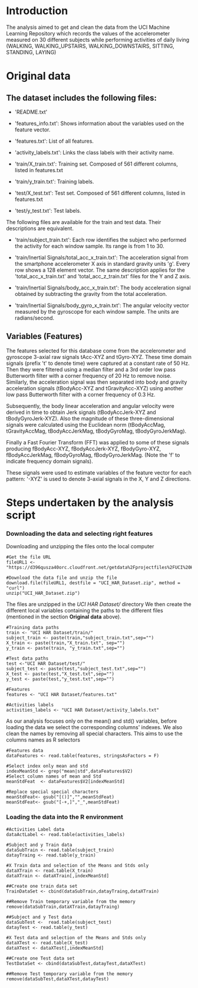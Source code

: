 # Introduction

The analysis aimed to get and clean the data from the UCI Machine Learning Repository which records the values of the accelerometer measured on 30 different
subjects while performing activities of daily living (WALKING, WALKING_UPSTAIRS, WALKING_DOWNSTAIRS, SITTING, STANDING, LAYING)

# Original data

## The dataset includes the following files:

- 'README.txt'

- 'features_info.txt': Shows information about the variables used on the feature vector.

- 'features.txt': List of all features.

- 'activity_labels.txt': Links the class labels with their activity name.

- 'train/X_train.txt': Training set. Composed of 561 different columns, listed in features.txt

- 'train/y_train.txt': Training labels.

- 'test/X_test.txt': Test set. Composed of 561 different columns, listed in features.txt

- 'test/y_test.txt': Test labels.

The following files are available for the train and test data. Their descriptions are equivalent. 

- 'train/subject_train.txt': Each row identifies the subject who performed the activity for each window sample. Its range is from 1 to 30. 

- 'train/Inertial Signals/total_acc_x_train.txt': The acceleration signal from the smartphone accelerometer X axis in standard gravity units 'g'. Every row shows a 128 element vector. The same description applies for the 'total_acc_x_train.txt' and 'total_acc_z_train.txt' files for the Y and Z axis. 

- 'train/Inertial Signals/body_acc_x_train.txt': The body acceleration signal obtained by subtracting the gravity from the total acceleration. 

- 'train/Inertial Signals/body_gyro_x_train.txt': The angular velocity vector measured by the gyroscope for each window sample. The units are radians/second. 

## Variables (Features)

The features selected for this database come from the accelerometer and gyroscope 3-axial 
raw signals tAcc-XYZ and tGyro-XYZ. These time domain signals (prefix 't' to denote time) were captured at a constant rate of 50 Hz. 
Then they were filtered using a median filter and a 3rd order low pass Butterworth filter with a corner frequency of 20 Hz to remove noise. 
Similarly, the acceleration signal was then separated into body and gravity acceleration signals (tBodyAcc-XYZ and tGravityAcc-XYZ) using another low pass Butterworth filter with a corner frequency of 0.3 Hz.

Subsequently, the body linear acceleration and angular velocity were derived in time to obtain Jerk signals (tBodyAccJerk-XYZ and tBodyGyroJerk-XYZ). 
Also the magnitude of these three-dimensional signals were calculated using the Euclidean norm (tBodyAccMag, tGravityAccMag, tBodyAccJerkMag, tBodyGyroMag, tBodyGyroJerkMag).

Finally a Fast Fourier Transform (FFT) was applied to some of these signals producing fBodyAcc-XYZ, fBodyAccJerk-XYZ, fBodyGyro-XYZ, fBodyAccJerkMag, 
fBodyGyroMag, fBodyGyroJerkMag. (Note the 'f' to indicate frequency domain signals).

These signals were used to estimate variables of the feature vector for each pattern:
'-XYZ' is used to denote 3-axial signals in the X, Y and Z directions.

# Steps undertaken by the analysis script

### Downloading the data and selecting right features

Downloading and unzipping the files onto the local computer

```
#Get the file URL
fileURL1 <- "https://d396qusza40orc.cloudfront.net/getdata%2Fprojectfiles%2FUCI%20HAR%20Dataset.zip"

#Download the data file and unzip the file
download.file(fileURL1, destfile = "UCI_HAR_Dataset.zip", method = "curl")
unzip("UCI_HAR_Dataset.zip")
```

The files are unzipped in the *UCI HAR Dataset/* directory
We then create the different local variables containing the paths to the different files (mentioned in the section **Original data** above).

```
#Training data paths
train <- "UCI HAR Dataset/train/"
subject_train <- paste(train,"subject_train.txt",sep="")
X_train <- paste(train,"X_train.txt", sep="")
y_train <- paste(train, "y_train.txt",sep="")

#Test data paths
test <-"UCI HAR Dataset/test/"
subject_test <- paste(test,"subject_test.txt",sep="")
X_test <- paste(test,"X_test.txt",sep="")
y_test <- paste(test,"y_test.txt",sep="")

#Features
features <- "UCI HAR Dataset/features.txt"

#Activities labels
activities_labels <- "UCI HAR Dataset/activity_labels.txt"
```

As our analysis focuses only on the mean() and std() variables, before loading the data we select the corresponding columns' indexes.
We also clean the names by removing all special characters. This aims to use the columns names as R selectors

```
#Features data
dataFeatures <- read.table(features, stringsAsFactors = F)

#Select index only mean and std
indexMeanStd <- grep("mean|std",dataFeatures$V2)
#Select column names of mean and Std
meanStdFeat  <- dataFeatures$V2[indexMeanStd]

#Replace special special characters
meanStdFeat<- gsub("[()]","",meanStdFeat)
meanStdFeat<- gsub("[-+,]","_",meanStdFeat)
```
	
### Loading the data into the R environment
```
#Activities Label data
dataActLabel <- read.table(activities_labels)

#Subject and y Train data
dataSubTrain <- read.table(subject_train)
datayTraing <- read.table(y_train)

#X Train data and selection of the Means and Stds only
dataXTrain <- read.table(X_train)
dataXTrain <- dataXTrain[,indexMeanStd]

##Create one train data set
TrainDataSet <- cbind(dataSubTrain,datayTraing,dataXTrain)

##Remove Train temporary variable from the memory
remove(dataSubTrain,dataXTrain,datayTraing)

##Subject and y Test data
dataSubTest <-  read.table(subject_test)
datayTest <- read.table(y_test)

#X Test data and selection of the Means and Stds only
dataXTest <- read.table(X_test)
dataXTest <- dataXTest[,indexMeanStd]

##Create one Test data set
TestDataSet <- cbind(dataSubTest,datayTest,dataXTest)

##Remove Test temporary variable from the memory
remove(dataSubTest,dataXTest,datayTest)
```

